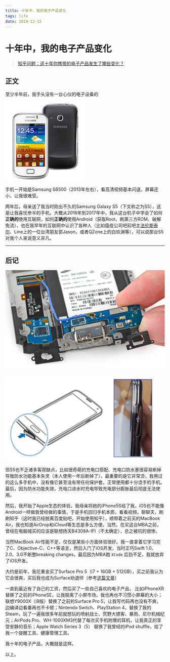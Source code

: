 ```yaml
---
title: 十年中，我的电子产品变化
tags: life
date: 2019-12-15
---
```

# 十年中，我的电子产品变化

> [知乎问题：这十年你携带的电子产品发生了哪些变化？](https://www.zhihu.com/question/347363750)

## 正文

至少半年前，我手头没有一台心仪的电子设备的

![S6500](../images/2019-12-15/01.jpg)

手机一开始是Samsung S6500（2013年左右），看高清视频基本闪退，屏幕还小，让我很难受。

两年后，母亲送了我当时刚出不久的Samsung Galaxy S5（下文称之为S5），这是让我喜忧参半的手机，大概从2016年到2017年中，我从这台机子中学会了如何**正确的**使用互联网，如何**正确的**使用Android（获取Root、刷第三方ROM、破解免流），也在我早年的互联网中认识了各种人（比如瘟疫公司吧前吧主[法伦斯泰尔](https://www.zhihu.com/people/GiacomoChina)、Line上的一位台湾朋友郭Jason，或者QZone上的白玖渊等），可以说那台S5对我个人来说意义非凡。

---

## 后记

![S5](../images/2019-12-15/02.png)

![S5](../images/2019-12-15/03.png)

但S5也不乏诸多客观缺点，比如很奇葩的充电口搭配、充电口防水塞很容易断掉导致防水功能基本失灵（本人使用一年后断掉了），最重要的是它非常烫，我用过的这么多手机中，没有像它甚至没有带任何保护套，正常使用都十分烫手的手机。最后，因为防水功能失效，充电口进水时充电导致充电部分膨胀最后彻底无法使用。

然后，我开始了Apple生态的体验，我母亲将她的iPhone5S给了我，iOS也不能像Android一样做我曾经做的事情，于是手机回归手机本质，看看视频，聊聊天，刷刷知乎（这时我已经脱离百度贴吧，开始使用知乎），顺带着之前买的MacBook Air，我也知道AirDrop和iCloud等生态是多么方便。当然，在买这台MBA之前，曾经在电脑城买的应该是联想扬天B4308A-IFI（不太确定），总之被坑的很惨。

当然MacBook Air性能不足，仅仅是某些小方面体验很好。我一直拿着它学习完了C、Objective-C、C++等语言，然后入门了iOS开发，当时正巧Swift 1.0、2.0、3.0不断整breaking changes，最后因为MBA跑 `XCode` 后劲不足，我就放弃了iOS开发。

大约是前年，我花重金买了Surface Pro 5（i7 + 16GB + 512GB），买之前我认为它会很爽，买后我也成为Surface劝退师（参考[这篇文章](https://www.zhihu.com/question/314592750/answer/825888702)）

一直到最近有了自己的工资，然后买了一些自己喜欢的电子产品，
比如iPhoneXR替换了之前的iPhoneSE，让我脱离了小屏市场，我也再也不习惯小屏幕的大小；联想Y9000X（i9版）替换了之前的Surface Pro 5，让我写代码再也没有不爽，边编译边看番再也不卡顿；Nintendo Switch、PlayStation 4，替换了我的Steam，玩了一遍我很多年前就想玩的喷射战士、荒野大镖客、暴雨、尼尔机械纪元；AirPods Pro、WH-1000XM3代替了每次买手机附赠的耳机，让我真正的享受安静的音乐；Apple Watch Series 3（5） 替换了我曾经的iPod shuffle，给了我一个提醒工具、健康管理工具。

我十年的电子产品，大概就是这样。

以上。
